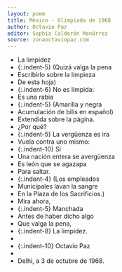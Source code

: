 ```yaml
---
layout: poem
title: México - Olimpiada de 1968
author: Octavio Paz
editor: Sophia Calderón Monárrez
source: zonaoctaviopaz.com
---
```


- La limpidez
- {:.indent-5} (Quizá valga la pena
- Escribirlo sobre la limpieza
- De esta hoja)
- {:.indent-6} No es límpida:
- Es una rabia
- {:.indent-5} (Amarilla y negra
- Acumulación de bilis en español)
- Extendida sobre la página.
- ¿Por qué?
- {:.indent-5} La vergüenza es ira
- Vuela contra uno mismo:
- {:.indent-10} Si
- Una nación entera se avergüenza
- Es león que se agazapa
- Para saltar.
- {:.indent-4} (Los empleados
- Municipales lavan la sangre
- En la Plaza de los Sacrificios.)
- Mira ahora,
- {:.indent-5} Manchada
- Antes de haber dicho algo
- Que valga la pena,
- {:.indent-8} La limpidez.
- 
- {:.indent-10} Octavio Paz
- 
- Delhi, a 3 de octubre de 1968.
